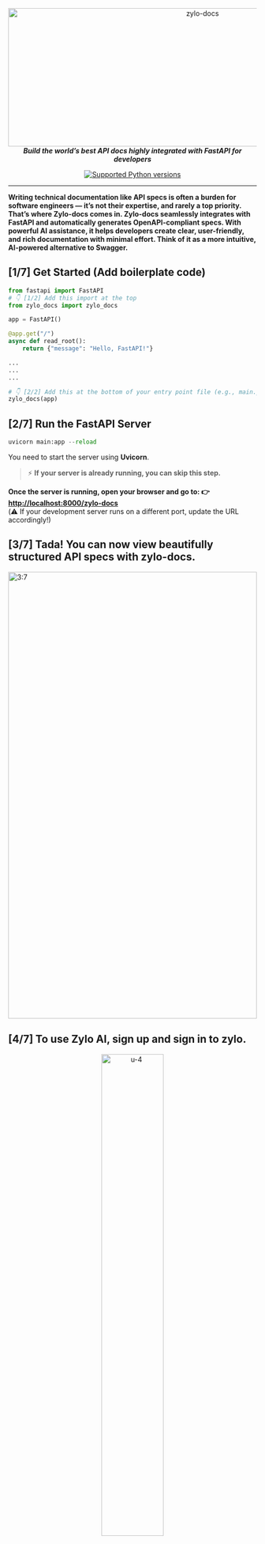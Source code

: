 <div align="center"> 
   <img width="772" height="280" alt="zylo-docs" src="https://github.com/user-attachments/assets/3c4c24ac-708a-42d5-b673-90c8b3cd0816" />
   <br />
   <b><em>Build the world’s best API docs highly integrated with FastAPI for developers</em></b>
</div>
<p align="center">

<a href="" target="_blank">
    <img src="https://img.shields.io/pypi/pyversions/zylo-docs?color=%2334D058" alt="Supported Python versions">
</a>
</p>

---
**Writing technical documentation like API specs is often a burden for software engineers — it’s not their expertise, and rarely a top priority. That’s where Zylo-docs comes in. Zylo-docs seamlessly integrates with FastAPI and automatically generates OpenAPI-compliant specs. With powerful AI assistance, it helps developers create clear, user-friendly, and rich documentation with minimal effort. Think of it as a more intuitive, AI-powered alternative to Swagger.**

## [1/7] Get Started (Add boilerplate code)
```python
from fastapi import FastAPI
# 👇 [1/2] Add this import at the top
from zylo_docs import zylo_docs

app = FastAPI()

@app.get("/")
async def read_root():
    return {"message": "Hello, FastAPI!"}

...
...
...

# 👇 [2/2] Add this at the bottom of your entry point file (e.g., main.py)
zylo_docs(app)
```


## [2/7] Run the FastAPI Server
```python
uvicorn main:app --reload
```
You need to start the server using **Uvicorn**.

> ⚡️ **If your server is already running, you can skip this step.**

**Once the server is running, open your browser and go to: 👉 [http://localhost:8000/zylo-docs](http://localhost:8000/zylo-docs)** </br>
(⚠️ If your development server runs on a different port, update the URL accordingly!)

## [3/7] Tada! You can now view beautifully structured API specs with zylo-docs.
<img width="100%" height="904" alt="3:7" src="https://github.com/user-attachments/assets/d71a3115-6106-4881-9af8-e1e0972edec6" />


## [4/7] To use Zylo AI, sign up and sign in to zylo.
<p align="center">
  <img width="50%" alt="u-4" src="https://github.com/user-attachments/assets/e7a82d4e-ae17-49e5-bea5-302867fbd58d" />
</p>
To enhance your documentation with AI, please sign in to zylo-docs.

## [5/7] Use the Zylo AI function to upgrade your docs
<img width="100%" alt="5:7" src="https://github.com/user-attachments/assets/87f7f783-e1c1-4437-b3ef-2eabea99477d" />

## [6/7] Tada! Look at the red dot in the top-left corner! It is completed. Let's check this out!
<img width="100%" alt="6:7" src="https://github.com/user-attachments/assets/45561bb3-a4d5-4216-aa4e-c38408a6f6ab" />
After you find the red dot on the version selector, it means that our API specs are now upgraded and more user-friendly with zylo-docs. you can find the lastest one. Once you click it, you can check the new one filled with rich content.

## [6.2/7] You can compare generated docs with privious one.
https://github.com/user-attachments/assets/58370b53-d98c-4cb5-8cd3-b628dd48c1e9

## [6.5/7] You can also regenerate specific parts of the data, such as test cases.
https://github.com/user-attachments/assets/34a0eee7-364e-4572-9930-440c00db7085

## [7/7] Share your API docs with your team
<img width="100%" alt="7:7" src="https://github.com/user-attachments/assets/85bd8986-617a-4a7c-8141-2098ccb14ebf" />

Click the `Publish button`  to share your API documentation via email.

## Development
- Python 3.10+
- FastAPI, Uvicorn

## License

MIT License
